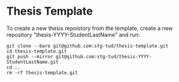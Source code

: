 # Thesis Template

To create a new thesis repoistory from the template, create a new repository "thesis-YYYY-StudentLastName" and run:

    git clone --bare git@github.com:stg-tud/thesis-template.git
    cd thesis-template.git
    git push --mirror git@github.com:stg-tud/thesis-YYYY-StudentLastName.git
    cd ..
    rm -rf thesis-template.git
